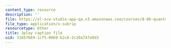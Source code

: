 ```yaml
---
content_type: resource
description: ''
file: https://ol-ocw-studio-app-qa.s3.amazonaws.com/courses/8-06-quantum-physics-iii-spring-2018/316576691cf50069b2c82c20a747a9d3_wULHVefheCU.srt
file_type: application/x-subrip
resourcetype: Other
title: 3play caption file
uid: 31657669-1cf5-0069-b2c8-2c20a747a9d3
---
```

